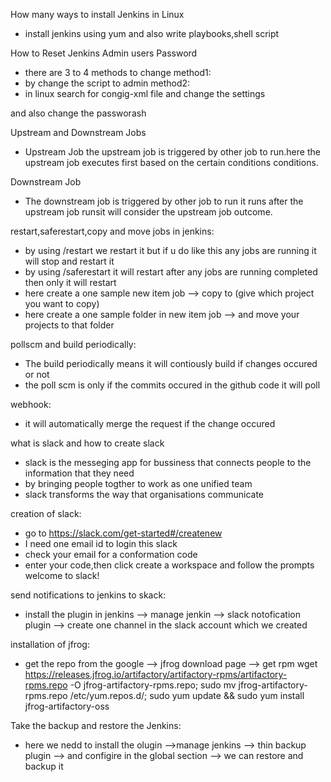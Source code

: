 How many ways to install Jenkins in Linux
- install jenkins using yum and also write playbooks,shell script

How to Reset Jenkins Admin users Password
- there are 3 to 4 methods to change 
method1:
- by change the script to admin
method2:
- in linux search for congig-xml file and change the settings
<securityRealm class="hudson.security.SecurityRealm$None"/>
and also change the passworash

Upstream and Downstream Jobs
- Upstream Job
the upstream job  is triggered by other job to run.here the upstream job executes first based on the certain conditions conditions.

Downstream Job
- The downstream job is triggered by other job to run it runs after the upstream job runsit will consider the upstream job outcome.

restart,saferestart,copy and move jobs in jenkins:
- by using /restart we restart it but if u do like this any jobs are running it will stop and restart it
- by using /saferestart it will restart after any jobs are running completed then only it will restart
- here create a one sample new item job --> copy to (give which project you want to copy) 
- here create a one sample folder in new item job --> and move your projects to that folder

pollscm and build periodically:
- The build periodically means it will contiously build if changes occured or not 
- the poll scm is only if the commits occured in the github code it will poll

webhook:
- it will automatically merge the request if the change occured 

what is slack and how to create slack 
- slack is the messeging app for bussiness that connects people to the information that they need 
- by bringing people togther to work as one unified team 
- slack transforms the way that organisations communicate

creation of slack:
- go to https://slack.com/get-started#/createnew
- I need one email id to login this slack
- check your email for a conformation code
- enter your code,then click create a workspace and follow the prompts welcome to slack!

send notifications to jenkins to skack:
- install the plugin in jenkins --> manage jenkin --> slack notofication plugin --> create one channel in the slack account which we created

installation of jfrog:
- get the repo from the google --> jfrog download page --> get rpm 
wget https://releases.jfrog.io/artifactory/artifactory-rpms/artifactory-rpms.repo -O jfrog-artifactory-rpms.repo;
sudo mv jfrog-artifactory-rpms.repo /etc/yum.repos.d/;
sudo yum update && sudo yum install jfrog-artifactory-oss   

Take the backup and restore the Jenkins:
- here we nedd to install the olugin -->manage jenkins --> thin backup plugin --> and configire in the global section --> we can restore and backup it






